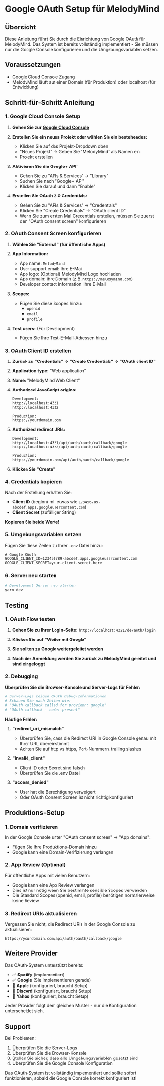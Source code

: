 # Google OAuth Setup für MelodyMind

## Übersicht

Diese Anleitung führt Sie durch die Einrichtung von Google OAuth für MelodyMind. Das System ist bereits vollständig implementiert - Sie müssen nur die Google Console konfigurieren und die Umgebungsvariablen setzen.

## Voraussetzungen

- Google Cloud Console Zugang
- MelodyMind läuft auf einer Domain (für Produktion) oder localhost (für Entwicklung)

## Schritt-für-Schritt Anleitung

### 1. Google Cloud Console Setup

1. **Gehen Sie zur [Google Cloud Console](https://console.cloud.google.com/)**

2. **Erstellen Sie ein neues Projekt oder wählen Sie ein bestehendes:**
   - Klicken Sie auf das Projekt-Dropdown oben
   - "Neues Projekt" → Geben Sie "MelodyMind" als Namen ein
   - Projekt erstellen

3. **Aktivieren Sie die Google+ API:**
   - Gehen Sie zu "APIs & Services" → "Library"
   - Suchen Sie nach "Google+ API"
   - Klicken Sie darauf und dann "Enable"

4. **Erstellen Sie OAuth 2.0 Credentials:**
   - Gehen Sie zu "APIs & Services" → "Credentials"
   - Klicken Sie "Create Credentials" → "OAuth client ID"
   - Wenn Sie zum ersten Mal Credentials erstellen, müssen Sie zuerst den "OAuth consent screen" konfigurieren

### 2. OAuth Consent Screen konfigurieren

1. **Wählen Sie "External" (für öffentliche Apps)**

2. **App Information:**
   - App name: `MelodyMind`
   - User support email: Ihre E-Mail
   - App logo: (Optional) MelodyMind Logo hochladen
   - App domain: Ihre Domain (z.B. `https://melodymind.com`)
   - Developer contact information: Ihre E-Mail

3. **Scopes:**
   - Fügen Sie diese Scopes hinzu:
     - `openid`
     - `email`
     - `profile`

4. **Test users:** (Für Development)
   - Fügen Sie Ihre Test-E-Mail-Adressen hinzu

### 3. OAuth Client ID erstellen

1. **Zurück zu "Credentials" → "Create Credentials" → "OAuth client ID"**

2. **Application type:** "Web application"

3. **Name:** "MelodyMind Web Client"

4. **Authorized JavaScript origins:**
   ```
   Development:
   http://localhost:4321
   http://localhost:4322
   
   Production:
   https://yourdomain.com
   ```

5. **Authorized redirect URIs:**
   ```
   Development:
   http://localhost:4321/api/auth/oauth/callback/google
   http://localhost:4322/api/auth/oauth/callback/google
   
   Production:
   https://yourdomain.com/api/auth/oauth/callback/google
   ```

6. **Klicken Sie "Create"**

### 4. Credentials kopieren

Nach der Erstellung erhalten Sie:
- **Client ID** (beginnt mit etwas wie `123456789-abcdef.apps.googleusercontent.com`)
- **Client Secret** (zufälliger String)

**Kopieren Sie beide Werte!**

### 5. Umgebungsvariablen setzen

Fügen Sie diese Zeilen zu Ihrer `.env` Datei hinzu:

```env
# Google OAuth
GOOGLE_CLIENT_ID=123456789-abcdef.apps.googleusercontent.com
GOOGLE_CLIENT_SECRET=your-client-secret-here
```

### 6. Server neu starten

```bash
# Development Server neu starten
yarn dev
```

## Testing

### 1. OAuth Flow testen

1. **Gehen Sie zu Ihrer Login-Seite:** `http://localhost:4321/de/auth/login`

2. **Klicken Sie auf "Weiter mit Google"**

3. **Sie sollten zu Google weitergeleitet werden**

4. **Nach der Anmeldung werden Sie zurück zu MelodyMind geleitet und sind eingeloggt**

### 2. Debugging

**Überprüfen Sie die Browser-Konsole und Server-Logs für Fehler:**

```bash
# Server-Logs zeigen OAuth Debug-Informationen
# Schauen Sie nach Zeilen wie:
# "OAuth callback called for provider: google"
# "OAuth callback - code: present"
```

**Häufige Fehler:**

1. **"redirect_uri_mismatch"**
   - Überprüfen Sie, dass die Redirect URI in Google Console genau mit Ihrer URL übereinstimmt
   - Achten Sie auf http vs https, Port-Nummern, trailing slashes

2. **"invalid_client"**
   - Client ID oder Secret sind falsch
   - Überprüfen Sie die .env Datei

3. **"access_denied"**
   - User hat die Berechtigung verweigert
   - Oder OAuth Consent Screen ist nicht richtig konfiguriert

## Produktions-Setup

### 1. Domain verifizieren

In der Google Console unter "OAuth consent screen" → "App domains":
- Fügen Sie Ihre Produktions-Domain hinzu
- Google kann eine Domain-Verifizierung verlangen

### 2. App Review (Optional)

Für öffentliche Apps mit vielen Benutzern:
- Google kann eine App Review verlangen
- Dies ist nur nötig wenn Sie bestimmte sensible Scopes verwenden
- Die Standard Scopes (openid, email, profile) benötigen normalerweise keine Review

### 3. Redirect URIs aktualisieren

Vergessen Sie nicht, die Redirect URIs in der Google Console zu aktualisieren:
```
https://yourdomain.com/api/auth/oauth/callback/google
```

## Weitere Provider

Das OAuth-System unterstützt bereits:
- ✅ **Spotify** (implementiert)
- ✅ **Google** (Sie implementieren gerade)
- 🔄 **Apple** (konfiguriert, braucht Setup)
- 🔄 **Discord** (konfiguriert, braucht Setup)  
- 🔄 **Yahoo** (konfiguriert, braucht Setup)

Jeder Provider folgt dem gleichen Muster - nur die Konfiguration unterscheidet sich.

## Support

Bei Problemen:
1. Überprüfen Sie die Server-Logs
2. Überprüfen Sie die Browser-Konsole
3. Stellen Sie sicher, dass alle Umgebungsvariablen gesetzt sind
4. Überprüfen Sie die Google Console Konfiguration

Das OAuth-System ist vollständig implementiert und sollte sofort funktionieren, sobald die Google Console korrekt konfiguriert ist!